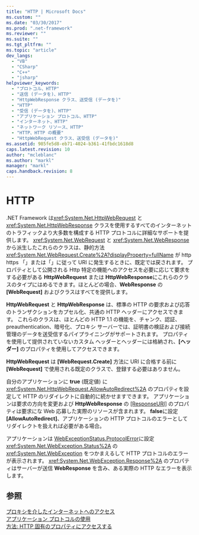 ```yaml
---
title: "HTTP | Microsoft Docs"
ms.custom: ""
ms.date: "03/30/2017"
ms.prod: ".net-framework"
ms.reviewer: ""
ms.suite: ""
ms.tgt_pltfrm: ""
ms.topic: "article"
dev_langs: 
  - "VB"
  - "CSharp"
  - "C++"
  - "jsharp"
helpviewer_keywords: 
  - "プロトコル、HTTP"
  - "送信 (データを)、HTTP"
  - "HttpWebResponse クラス、送受信 (データを)"
  - "HTTP"
  - "受信 (データを)、HTTP"
  - "アプリケーション プロトコル、HTTP"
  - "インターネット、HTTP"
  - "ネットワーク リソース、HTTP"
  - "HTTP、HTTP の概要"
  - "HttpWebRequest クラス、送受信 (データを)"
ms.assetid: 985fe5d8-eb71-4024-b361-41fbdc1618d8
caps.latest.revision: 10
author: "mcleblanc"
ms.author: "markl"
manager: "markl"
caps.handback.revision: 8
---
```

# HTTP
.NET Framework は<xref:System.Net.HttpWebRequest> と <xref:System.Net.HttpWebResponse> クラスを使用するすべてのインターネットのトラフィックより大多数を構成する HTTP プロトコルに詳細なサポートを提供します。  <xref:System.Net.WebRequest> と <xref:System.Net.WebResponse>から派生したこれらのクラスは、静的方法 <xref:System.Net.WebRequest.Create%2A?displayProperty=fullName> が http https 「」または「」に従って URI に発生するときに、既定では戻されます。  プロパティとして公開される Http 特定の機能へのアクセスを必要に応じて要求をする必要がある **HttpWebRequest** または **HttpWebResponse**にこれらのクラスのタイプにはめるできます。ほとんどの場合、**WebResponse** の **\[WebRequest\]** およびクラスはすべてを提供します。  
  
 **HttpWebRequest** と **HttpWebResponse** は、標準の HTTP の要求および応答のトランザクションをカプセル化、共通の HTTP ヘッダーにアクセスできます。  これらのクラスは、ほとんどの HTTP 1.1 の機能を、チャンク、認証、preauthentication、暗号化、プロキシ サーバーでは、証明書の検証および接続管理のデータを送受信するパイプライニングがサポートされます。  プロパティを使用して提供されていないカスタム ヘッダーとヘッダーには格納され、**\[ヘッダー\]** のプロパティを使用してアクセスできます。  
  
 **HttpWebRequest** は **\[WebRequest.Create\]** 方法に URI に合格する前に **\[WebRequest\]** で使用される既定のクラスで、登録する必要はありません。  
  
 自分のアプリケーションに **true**  \(既定値\) に <xref:System.Net.HttpWebRequest.AllowAutoRedirect%2A> のプロパティを設定して HTTP のリダイレクトに自動的に続かせますできます。  アプリケーションは要求の方向を変更および **HttpWebResponse** の [&#91;ResponseURI&#93;](frlrfsystemnethttpwebresponseclassresponseuritopic) のプロパティは要求にな Web 応募した実際のリソースが含まれます。  **false**に設定 **\[AllowAutoRedirect\]**、アプリケーションの HTTP プロトコルのエラーとしてリダイレクトを扱えれば必要がある場合。  
  
 アプリケーションは [WebExceptionStatus.ProtocolError](frlrfsystemnetwebexceptionstatusclasstopic)に設定 <xref:System.Net.WebException.Status%2A> の <xref:System.Net.WebException> をつかまえるして HTTP プロトコルのエラーが表示されます。  <xref:System.Net.WebException.Response%2A> のプロパティはサーバーが送信 **WebResponse** を含み、ある実際の HTTP なエラーを表示します。  
  
## 参照  
 [プロキシを介したインターネットへのアクセス](../../../docs/framework/network-programming/accessing-the-internet-through-a-proxy.md)   
 [アプリケーション プロトコルの使用](../../../docs/framework/network-programming/using-application-protocols.md)   
 [方法: HTTP 固有のプロパティにアクセスする](../../../docs/framework/network-programming/how-to-access-http-specific-properties.md)